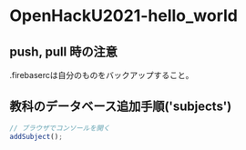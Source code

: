 # OpenHackU2021-hello_world

## push, pull 時の注意

.firebasercは自分のものをバックアップすること。

## 教科のデータベース追加手順('subjects')

```js
// ブラウザでコンソールを開く
addSubject();
```
